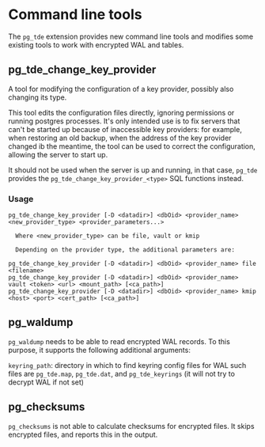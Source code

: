 # Command line tools

The `pg_tde` extension provides new command line tools and modifies some existing tools to work with encrypted WAL and tables.

## pg_tde_change_key_provider

A tool for modifying the configuration of a key provider, possibly also changing its type.

This tool edits the configuration files directly, ignoring permissions or running postgres processes.
It's only intended use is to fix servers that can't be started up because of inaccessible key providers:
for example, when restoring an old backup, when the address of the key provider changed ib the meantime, the tool can be used to correct the configuration, allowing the server to start up.

It should not be used when the server is up and running, in that case, `pg_tde` provides the `pg_tde_change_key_provider_<type>` SQL functions instead.

### Usage

```
pg_tde_change_key_provider [-D <datadir>] <dbOid> <provider_name> <new_provider_type> <provider_parameters...>

  Where <new_provider_type> can be file, vault or kmip

  Depending on the provider type, the additional parameters are:

pg_tde_change_key_provider [-D <datadir>] <dbOid> <provider_name> file <filename>
pg_tde_change_key_provider [-D <datadir>] <dbOid> <provider_name> vault <token> <url> <mount_path> [<ca_path>]
pg_tde_change_key_provider [-D <datadir>] <dbOid> <provider_name> kmip <host> <port> <cert_path> [<ca_path>]
```

## pg_waldump

`pg_waldump` needs to be able to read encrypted WAL records.
To this purpose, it supports the following additional arguments:

`keyring_path`: directory in which to find keyring config files for WAL such files are `pg_tde.map`, `pg_tde.dat`, and `pg_tde_keyrings` (it will not try to decrypt WAL if not set)

## pg_checksums

`pg_checksums` is not able to calculate checksums for encrypted files.
It skips encrypted files, and reports this in the output.